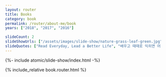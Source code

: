 ```yaml
---
layout: router
title: Books
category: book
permalink: /router/about-me/book
years: ["2018", "2017", "2016"]

slideCount: 2
slideShowUrls: ["/assets/images/slide-show/nature-grass-leaf-green.jpg", "/assets/images/slide-show/black-and-white-book-child-256548.jpg"]
slideQuotes: ["Read Everyday, Lead a Better Life", "배우고 때때로 익히면 어찌 기쁘지 않을손가"]
---
```


<style>
  {% include_relative book.router.css %}
</style>

{%- include atomic/slide-show/index.html -%}

{% include_relative book.router.html %}
